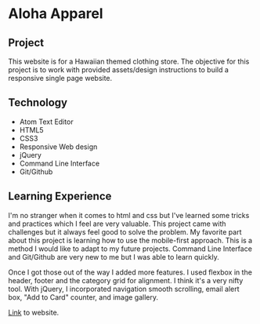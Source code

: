 Aloha Apparel
======

## Project
This website is for a Hawaiian themed clothing store. The objective for this project is to work with provided assets/design instructions to build a responsive single page website.

## Technology
* Atom Text Editor
* HTML5
* CSS3
* Responsive Web design
* jQuery
* Command Line Interface
* Git/Github

## Learning Experience
I'm no stranger when it comes to html and css but I've learned some tricks and practices which I feel are very valuable. This project came with challenges but it always feel good to solve the problem. My favorite part about this project is learning how to use the mobile-first approach. This is a method I would like to adapt to my future projects. Command Line Interface and Git/Github are very new to me but I was able to learn quickly.

Once I got those out of the way I added more features. I used flexbox in the header, footer and the category grid for alignment. I think it's a very nifty tool. With jQuery, I incorporated navigation smooth scrolling, email alert box, "Add to Card" counter, and image gallery.

[Link](https://jonathanfunk.github.io/aloha-apparel/) to website.
